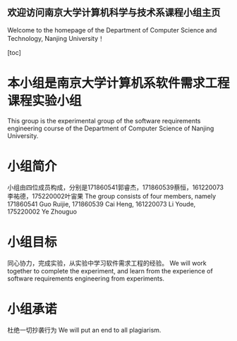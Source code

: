 ## 欢迎访问南京大学计算机科学与技术系课程小组主页
Welcome to the homepage of the Department of Computer Science and Technology, Nanjing University！

[toc]

# 本小组是南京大学计算机系软件需求工程课程实验小组
This group is the experimental group of the software requirements engineering course of the Department of Computer Science of Nanjing University.

# 小组简介
小组由四位成员构成，分别是171860541郭睿杰，171860539蔡恒，161220073李祐德，175220002叶宙果
The group consists of four members, namely 171860541 Guo Ruijie, 171860539 Cai Heng, 161220073 Li Youde, 175220002 Ye Zhouguo

# 小组目标
同心协力，完成实验，从实验中学习软件需求工程的经验。
We will work together to complete the experiment, and learn from the experience of software requirements engineering from experiments.

# 小组承诺
杜绝一切抄袭行为
We will put an end to all plagiarism.
